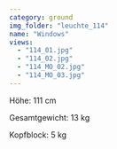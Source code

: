 ```yaml
---
category: ground
img_folder: "leuchte_114"
name: "Windows"
views:
  - "114_01.jpg"
  - "114_02.jpg"
  - "114_MO_02.jpg"
  - "114_MO_03.jpg"
---
```


Höhe: 111 cm

Gesamtgewicht: 13 kg

Kopfblock: 5 kg
